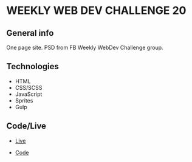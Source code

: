 # WEEKLY WEB DEV CHALLENGE 20

## General info

One page site. PSD from FB Weekly WebDev Challenge group.

## Technologies

- HTML
- CSS/SCSS
- JavaScript
- Sprites
- Gulp

## Code/Live

- [Live](https://plaski.github.io/wwdc20/dist)

- [Code](https://github.com/plaski/wwdc20)
